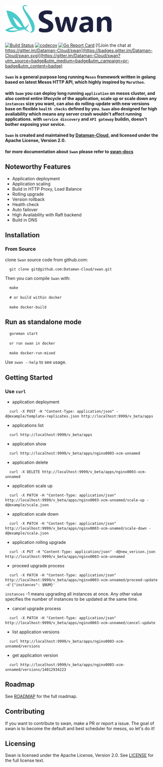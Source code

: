 
<img src="docs/assets/img/swan.png" width="350">

##

[![Build Status](https://travis-ci.org/Dataman-Cloud/swan.svg?branch=master)](https://travis-ci.org/Dataman-Cloud/swan)
[![codecov](https://codecov.io/gh/Dataman-Cloud/swan/branch/master/graph/badge.svg)](https://codecov.io/gh/Dataman-Cloud/swan)
[![Go Report Card](https://goreportcard.com/badge/github.com/Dataman-Cloud/swan)](https://goreportcard.com/report/github.com/Dataman-Cloud/swan)
[![Join the chat at https://gitter.im/Dataman-Cloud/swan](https://badges.gitter.im/Dataman-Cloud/swan.svg)](https://gitter.im/Dataman-Cloud/swan?utm_source=badge&utm_medium=badge&utm_campaign=pr-badge&utm_content=badge)

#### `Swan` is a general purpose long running `Mesos` framework written in golang based on latest Mesos HTTP API, which highly inspired by `Marathon`.

#### with `Swan` you can deploy long running `application` on mesos cluster, and also control entire lifecycle of the application, scale up or scale down any `instances` size you want, can also do rolling-update with new versions base on flexible `health checks` defined by you. `Swan` also designed for high avaliability which means any server crash wouldn't affect running applications. with `service discovery` and `API gateway` buildin, doesn't bother exposing your sevice.

#### `Swan` is created and maintained by [Dataman-Cloud](https://github.com/Dataman-Cloud), and licensed under the Apache License, Version 2.0.

#### for more documentation about `Swan` please refer to [swan-docs](https://github.com/Dataman-Cloud/swan/docs/)


## Noteworthy Features

+ Application deployment
+ Application scaling
+ Build in HTTP Proxy, Load Balance
+ Rolling upgrade
+ Version rollback
+ Health check
+ Auto failover
+ High Availability with Raft backend
+ Build in DNS

## Installation

### From Source

clone `Swan` source code from github.com:

```
  git clone git@github.com:Dataman-Cloud/swan.git
```


Then you can compile `Swan` with:

```
  make
  
  # or build within docker
  
  make docker-build
```


## Run as standalone mode

```
  goreman start
  
  or run swan in docker
  
  make docker-run-mixed
```

Use `swan --help` to see usage.

## Getting Started
### Use `curl`

+ application deployment
```
  curl -X POST -H "Content-Type: application/json" -d@example/template-replicates.json http://localhost:9999/v_beta/apps
```

+ applications list
```
  curl http://localhost:9999/v_beta/apps
```

+ application show
```
  curl http://localhost:9999/v_beta/apps/nginx0003-xcm-unnamed
```

+ application delete
```
  curl -X DELETE http://localhost:9999/v_beta/apps/nginx0003-xcm-unnamed
```

+ application scale up
```
  curl -X PATCH -H "Content-Type: application/json" http://localhost:9999/v_beta/apps/nginx0003-xcm-unnamed/scale-up -d@example/scale.json
```

+ application scale down
```
  curl -X PATCH -H "Content-Type: application/json" http://localhost:9999/v_beta/apps/nginx0003-xcm-unamed/scale-down -d@example/scale.json
```

+ application rolling upgrade
```
  curl -X PUT -H "Content-Type: application/json" -d@new_verison.json http://localhost:9999/v_beta/apps/nginx0003-xcm-unnamed
```

+ proceed upgrade process
```
  curl -X PATCH -H "Content-Type: application/json" http://localhost:9999/v_beta/apps/nginx0003-xcm-unnamed/proceed-update -d'{"instances": $NUM}'
```

`instances` -1 means upgrading all instances at once. Any other value specifies the number of instances to be updated at the same time.

+ cancel upgrade process
```
  curl -X PATCH -H "Content-Type: application/json" http://localhost:9999/v_beta/apps/nginx0003-xcm-unnamed/cancel-update
```

+ list application versions
```
  curl http://localhost:9999/v_beta/apps/nginx0003-xcm-unnamed/versions
```

+ get application version
```
  curl http://localhost:9999/v_beta/apps/nginx0003-xcm-unnamed/versions/14012934223
```


## Roadmap
See [ROADMAP](https://github.com/Dataman-Cloud/swan/blob/master/ROADMAP.md) for the full roadmap.

## Contributing
If you want to contribute to swan, make a PR or report a issue.
The goal of swan is to become the default and best scheduler for mesos, so let's do it!

## Licensing
Swan is licensed under the Apache License, Version 2.0. See
[LICENSE](https://github.com/Dataman-Cloud/swan/blob/master/LICENSE) for the full
license text.

